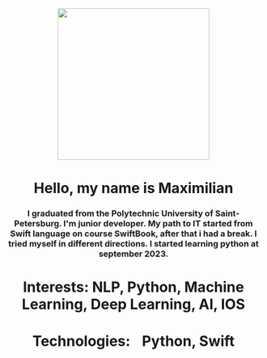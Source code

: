 <div id="header" align="center">
<img src = "https://media.giphy.com/media/v1.Y2lkPTc5MGI3NjExNmN2cGZxNTVlZjllb2wycHh4c2U3b3U3eTlvcDA1bTM1aDJsZmRsZCZlcD12MV9pbnRlcm5hbF9naWZfYnlfaWQmY3Q9cw/M9gbBd9nbDrOTu1Mqx/giphy.gif" width="300"/>

# Hello, my name is Maximilian

### I graduated from the Polytechnic University of Saint-Petersburg. I'm junior developer. My path to IT started from Swift language on course SwiftBook, after that i had a break. I tried myself in different directions. I started learning python at  september 2023.

# Interests: NLP, Python, Machine Learning, Deep Learning, AI, IOS

# Technologies: <img src = "https://www.flaticon.com/ru/free-icon/python_2621053" width ="10" /> Python, Swift

<img src="https://komarev.com/ghpvc/?username=BroMaArago&style=flat-square&color=blue" alt=""/>

